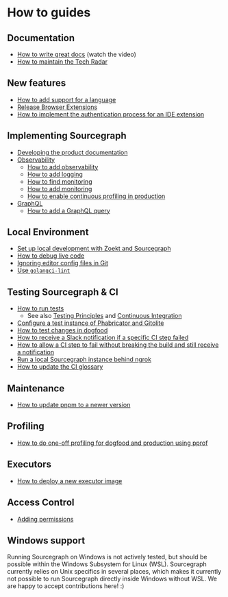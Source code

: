 # How to guides

## Documentation

- [How to write great docs](https://documentation.divio.com/) (watch the video)
- [How to maintain the Tech Radar](maintain-tech-radar.md)

## New features

- [How to add support for a language](add_support_for_a_language.md)
- [Release Browser Extensions](releasing_browser_extensions.md)
- [How to implement the authentication process for an IDE extension](ide_auth_flow.md)

## Implementing Sourcegraph

- [Developing the product documentation](documentation_implementation.md)
- [Observability](../background-information/observability/index.md)
  - [How to add observability](add_observability.md)
  - [How to add logging](add_logging.md)
  - [How to find monitoring](find_monitoring.md)
  - [How to add monitoring](add_monitoring.md)
  - [How to enable continuous profiling in production](profiling_continuous.md)
- [GraphQL](../background-information/graphql_api.md)
  - [How to add a GraphQL query](../how-to/add_graphql_query.md)

## Local Environment

- [Set up local development with Zoekt and Sourcegraph](zoekt_local_dev.md)
- [How to debug live code](debug_live_code.md)
- [Ignoring editor config files in Git](ignoring_editor_config_files.md)
- [Use `golangci-lint`](use-golangci-lint.md)

## Testing Sourcegraph & CI

- [How to run tests](testing.md)
   - See also [Testing Principles](../background-information/testing_principles.md) and [Continuous Integration](../background-information/ci/index.md)
- [Configure a test instance of Phabricator and Gitolite](configure_phabricator_gitolite.md)
- [How to test changes in dogfood](testing_in_dogfood.md)
- [How to receive a Slack notification if a specific CI step failed](receive_slack_notification_on_a_failed_ci_step.md)
- [How to allow a CI step to fail without breaking the build and still receive a notification](ci_soft_failure_and_still_notify.md)
- [Run a local Sourcegraph instance behind ngrok](sourcegraph_ngrok.md)
- [How to update the CI glossary](update_ci_glossary.md)
<!-- Commments break the rendering of list items, adding a blank line, so we put them here at the end -->
<!-- [Sync repositories from gitolite.sgdev.org](sync_repositories_from_gitolite_sgdev_org.md) -->
<!-- [Test a Phabricator and Gitolite instance](test_phabricator.md) -->


## Maintenance 

- [How to update pnpm to a newer version](update_pnpm.md)


## Profiling

- [How to do one-off profiling for dogfood and production using pprof](profiling_one-off.md)

## Executors

- [How to deploy a new executor image](deploy_executor_image.md)

## Access Control

- [Adding permissions](add_permissions.md)

## Windows support

Running Sourcegraph on Windows is not actively tested, but should be possible within the Windows Subsystem for Linux (WSL).
Sourcegraph currently relies on Unix specifics in several places, which makes it currently not possible to run Sourcegraph directly inside Windows without WSL.
We are happy to accept contributions here! :)

